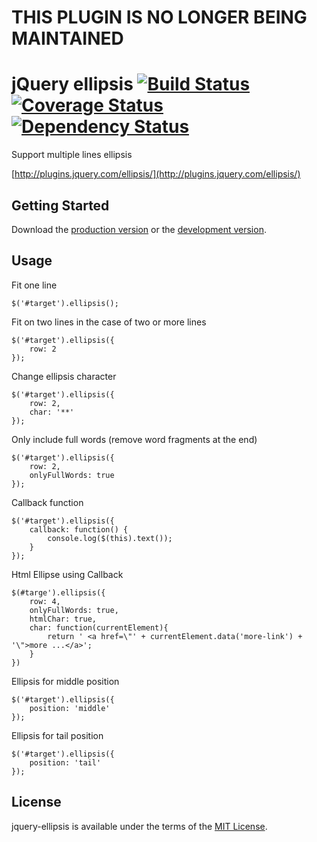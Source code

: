 # THIS PLUGIN IS NO LONGER BEING MAINTAINED


# jQuery ellipsis [![Build Status](https://travis-ci.org/STAR-ZERO/jquery-ellipsis.png?branch=master)](https://travis-ci.org/STAR-ZERO/jquery-ellipsis) [![Coverage Status](https://coveralls.io/repos/STAR-ZERO/jquery-ellipsis/badge.png?branch=master)](https://coveralls.io/r/STAR-ZERO/jquery-ellipsis?branch=master) [![Dependency Status](https://gemnasium.com/STAR-ZERO/jquery-ellipsis.png)](https://gemnasium.com/STAR-ZERO/jquery-ellipsis)

Support multiple lines ellipsis

[http://plugins.jquery.com/ellipsis/](http://plugins.jquery.com/ellipsis/)

## Getting Started
Download the [production version][min] or the [development version][max].

[min]: https://raw.github.com/STAR-ZERO/jquery-ellipsis/master/dist/jquery.ellipsis.min.js
[max]: https://raw.github.com/STAR-ZERO/jquery-ellipsis/master/dist/jquery.ellipsis.js


## Usage

Fit one line

```
$('#target').ellipsis();
```

Fit on two lines in the case of two or more lines

```
$('#target').ellipsis({
    row: 2
});
```

Change ellipsis character

```
$('#target').ellipsis({
    row: 2,
    char: '**'
});
```

Only include full words (remove word fragments at the end)

```
$('#target').ellipsis({
    row: 2,
    onlyFullWords: true
});
```

Callback function

```
$('#target').ellipsis({
    callback: function() {
        console.log($(this).text());
    }
});
```

Html Ellipse using Callback
```
$(#targe').ellipsis({
    row: 4,
    onlyFullWords: true,
    htmlChar: true,
    char: function(currentElement){
        return ' <a href=\"' + currentElement.data('more-link') + '\">more ...</a>';
    }
})
```
Ellipsis for middle position

```
$('#target').ellipsis({
    position: 'middle'
});
```

Ellipsis for tail position

```
$('#target').ellipsis({
    position: 'tail'
});
```

## License
jquery-ellipsis is available under the terms of the [MIT License](https://github.com/STAR-ZERO/jquery-ellipsis/blob/master/LICENSE-MIT).

